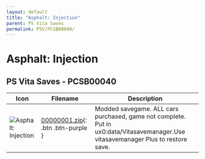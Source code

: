 ```yaml
---
layout: default
title: "Asphalt: Injection"
parent: PS Vita Saves
permalink: PSV/PCSB00040/
---
```

# Asphalt: Injection

## PS Vita Saves - PCSB00040

| Icon | Filename | Description |
|------|----------|-------------|
| ![Asphalt: Injection](https://github.com/bucanero/apollo-vita/raw/main/sce_sys/icon0.png) | [00000001.zip](00000001.zip){: .btn .btn-purple } | Modded savegame. ALL cars purchased, game not complete. Put in ux0:data/Vitasavemanager.Use vitasavemanager Plus to restore save.  |
